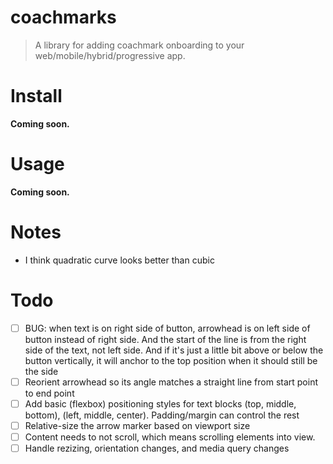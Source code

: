 
# coachmarks

> A library for adding coachmark onboarding to your web/mobile/hybrid/progressive app.

# Install

**Coming soon.**

# Usage

**Coming soon.**

# Notes

* I think quadratic curve looks better than cubic

# Todo

- [ ] BUG: when text is on right side of button, arrowhead is on left side of button instead of right side.
      And the start of the line is from the right side of the text, not left side.
      And if it's just a little bit above or below the button vertically, it will anchor to the top position when it should still be the side
- [ ] Reorient arrowhead so its angle matches a straight line from start point to end point
- [ ] Add basic (flexbox) positioning styles for text blocks (top, middle, bottom), (left, middle, center). Padding/margin can control the rest
- [ ] Relative-size the arrow marker based on viewport size
- [ ] Content needs to not scroll, which means scrolling elements into view.
- [ ] Handle rezizing, orientation changes, and media query changes
